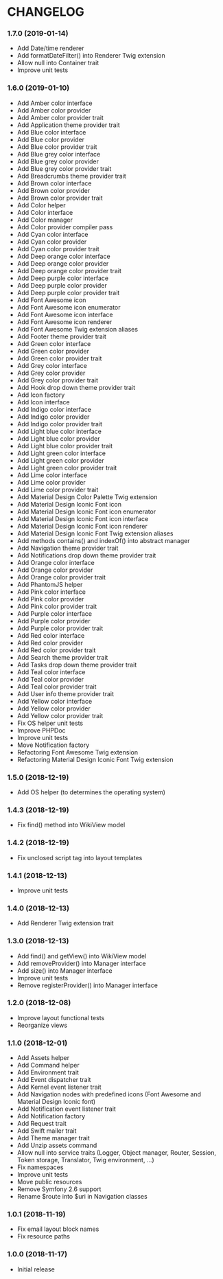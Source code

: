 CHANGELOG
=========

### 1.7.0 (2019-01-14)

- Add Date/time renderer
- Add formatDateFilter() into Renderer Twig extension
- Allow null into Container trait
- Improve unit tests

### 1.6.0 (2019-01-10)

- Add Amber color interface
- Add Amber color provider
- Add Amber color provider trait
- Add Application theme provider trait
- Add Blue color interface
- Add Blue color provider
- Add Blue color provider trait
- Add Blue grey color interface
- Add Blue grey color provider
- Add Blue grey color provider trait
- Add Breadcrumbs theme provider trait
- Add Brown color interface
- Add Brown color provider
- Add Brown color provider trait
- Add Color helper
- Add Color interface
- Add Color manager
- Add Color provider compiler pass
- Add Cyan color interface
- Add Cyan color provider
- Add Cyan color provider trait
- Add Deep orange color interface
- Add Deep orange color provider
- Add Deep orange color provider trait
- Add Deep purple color interface
- Add Deep purple color provider
- Add Deep purple color provider trait
- Add Font Awesome icon
- Add Font Awesome icon enumerator
- Add Font Awesome icon interface
- Add Font Awesome icon renderer
- Add Font Awesome Twig extension aliases
- Add Footer theme provider trait
- Add Green color interface
- Add Green color provider
- Add Green color provider trait
- Add Grey color interface
- Add Grey color provider
- Add Grey color provider trait
- Add Hook drop down theme provider trait
- Add Icon factory
- Add Icon interface
- Add Indigo color interface
- Add Indigo color provider
- Add Indigo color provider trait
- Add Light blue color interface
- Add Light blue color provider
- Add Light blue color provider trait
- Add Light green color interface
- Add Light green color provider
- Add Light green color provider trait
- Add Lime color interface
- Add Lime color provider
- Add Lime color provider trait
- Add Material Design Color Palette Twig extension
- Add Material Design Iconic Font icon
- Add Material Design Iconic Font icon enumerator
- Add Material Design Iconic Font icon interface
- Add Material Design Iconic Font icon renderer
- Add Material Design Iconic Font Twig extension aliases
- Add methods contains() and indexOf() into abstract manager
- Add Navigation theme provider trait
- Add Notifications drop down theme provider trait
- Add Orange color interface
- Add Orange color provider
- Add Orange color provider trait
- Add PhantomJS helper
- Add Pink color interface
- Add Pink color provider
- Add Pink color provider trait
- Add Purple color interface
- Add Purple color provider
- Add Purple color provider trait
- Add Red color interface
- Add Red color provider
- Add Red color provider trait
- Add Search theme provider trait
- Add Tasks drop down theme provider trait
- Add Teal color interface
- Add Teal color provider
- Add Teal color provider trait
- Add User info theme provider trait
- Add Yellow color interface
- Add Yellow color provider
- Add Yellow color provider trait
- Fix OS helper unit tests
- Improve PHPDoc
- Improve unit tests
- Move Notification factory
- Refactoring Font Awesome Twig extension
- Refactoring Material Design Iconic Font Twig extension

### 1.5.0 (2018-12-19)

- Add OS helper (to determines the operating system)

### 1.4.3 (2018-12-19)

- Fix find() method into WikiView model

### 1.4.2 (2018-12-19)

- Fix unclosed script tag into layout templates

### 1.4.1 (2018-12-13)

- Improve unit tests

### 1.4.0 (2018-12-13)

- Add Renderer Twig extension trait

### 1.3.0 (2018-12-13)

- Add find() and getView() into WikiView model
- Add removeProvider() into Manager interface
- Add size() into Manager interface
- Improve unit tests
- Remove registerProvider() into Manager interface

### 1.2.0 (2018-12-08)

- Improve layout functional tests
- Reorganize views

### 1.1.0 (2018-12-01)

- Add Assets helper
- Add Command helper
- Add Environment trait
- Add Event dispatcher trait
- Add Kernel event listener trait
- Add Navigation nodes with predefined icons (Font Awesome and Material Design Iconic font)
- Add Notification event listener trait
- Add Notification factory
- Add Request trait
- Add Swift mailer trait
- Add Theme manager trait
- Add Unzip assets command
- Allow null into service traits (Logger, Object manager, Router, Session, Token storage, Translator, Twig environment, ...)
- Fix namespaces
- Improve unit tests
- Move public resources
- Remove Symfony 2.6 support
- Rename $route into $uri in Navigation classes

### 1.0.1 (2018-11-19)

- Fix email layout block names
- Fix resource paths

### 1.0.0 (2018-11-17)

- Initial release
